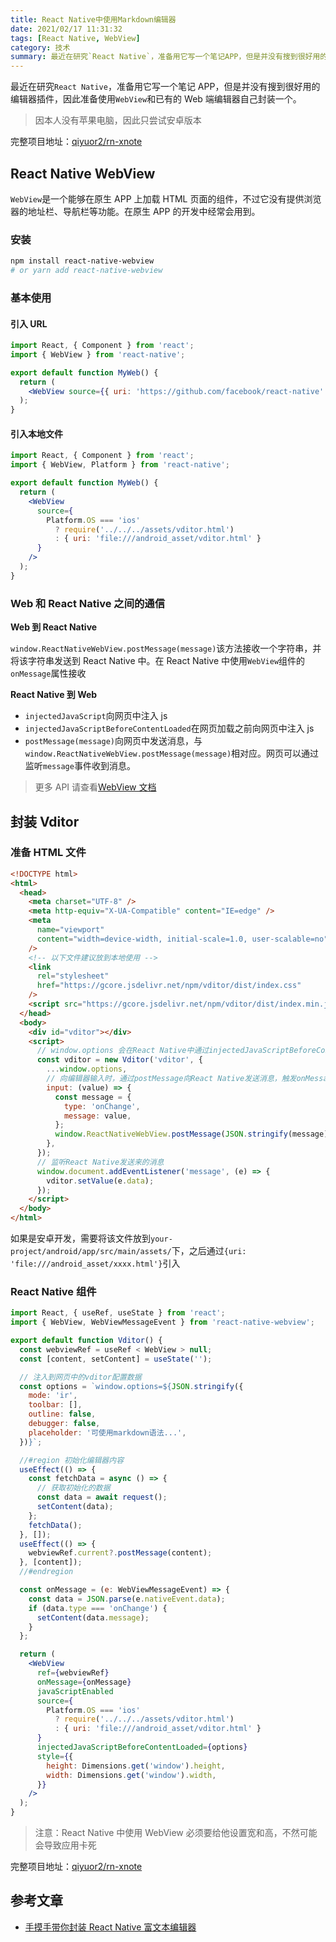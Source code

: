 ```yaml
---
title: React Native中使用Markdown编辑器
date: 2021/02/17 11:31:32
tags: [React Native, WebView]
category: 技术
summary: 最近在研究`React Native`，准备用它写一个笔记APP，但是并没有搜到很好用的编辑器插件，因此准备使用`WebView`和已有的Web端编辑器自己封装一个。
---
```


最近在研究`React Native`，准备用它写一个笔记 APP，但是并没有搜到很好用的编辑器插件，因此准备使用`WebView`和已有的 Web 端编辑器自己封装一个。

> 因本人没有苹果电脑，因此只尝试安卓版本

完整项目地址：[qiyuor2/rn-xnote](https://github.com/qiyuor2/rn-xnote)

## React Native WebView

`WebView`是一个能够在原生 APP 上加载 HTML 页面的组件，不过它没有提供浏览器的地址栏、导航栏等功能。在原生 APP 的开发中经常会用到。

### 安装

```bash
npm install react-native-webview
# or yarn add react-native-webview
```

### 基本使用

#### 引入 URL

```jsx
import React, { Component } from 'react';
import { WebView } from 'react-native';

export default function MyWeb() {
  return (
    <WebView source={{ uri: 'https://github.com/facebook/react-native' }} />
  );
}
```

#### 引入本地文件

```jsx
import React, { Component } from 'react';
import { WebView, Platform } from 'react-native';

export default function MyWeb() {
  return (
    <WebView
      source={
        Platform.OS === 'ios'
          ? require('../../../assets/vditor.html')
          : { uri: 'file:///android_asset/vditor.html' }
      }
    />
  );
}
```

### Web 和 React Native 之间的通信

**Web 到 React Native**

`window.ReactNativeWebView.postMessage(message)`该方法接收一个字符串，并将该字符串发送到 React Native 中。在 React Native 中使用`WebView`组件的`onMessage`属性接收

**React Native 到 Web**

- `injectedJavaScript`向网页中注入 js
- `injectedJavaScriptBeforeContentLoaded`在网页加载之前向网页中注入 js
- `postMessage(message)`向网页中发送消息，与`window.ReactNativeWebView.postMessage(message)`相对应。网页可以通过监听`message`事件收到消息。

> 更多 API 请查看[WebView 文档](https://reactnative.cn/docs/webview)

## 封装 Vditor

### 准备 HTML 文件

```html
<!DOCTYPE html>
<html>
  <head>
    <meta charset="UTF-8" />
    <meta http-equiv="X-UA-Compatible" content="IE=edge" />
    <meta
      name="viewport"
      content="width=device-width, initial-scale=1.0, user-scalable=no"
    />
    <!-- 以下文件建议放到本地使用 -->
    <link
      rel="stylesheet"
      href="https://gcore.jsdelivr.net/npm/vditor/dist/index.css"
    />
    <script src="https://gcore.jsdelivr.net/npm/vditor/dist/index.min.js"></script>
  </head>
  <body>
    <div id="vditor"></div>
    <script>
      // window.options 会在React Native中通过injectedJavaScriptBeforeContentLoaded注入
      const vditor = new Vditor('vditor', {
        ...window.options,
        // 向编辑器输入时，通过postMessage向React Native发送消息，触发onMessage
        input: (value) => {
          const message = {
            type: 'onChange',
            message: value,
          };
          window.ReactNativeWebView.postMessage(JSON.stringify(message));
        },
      });
      // 监听React Native发送来的消息
      window.document.addEventListener('message', (e) => {
        vditor.setValue(e.data);
      });
    </script>
  </body>
</html>
```

如果是安卓开发，需要将该文件放到`your-project/android/app/src/main/assets/`下，之后通过`{uri: 'file:///android_asset/xxxx.html'}`引入

### React Native 组件

```jsx
import React, { useRef, useState } from 'react';
import { WebView, WebViewMessageEvent } from 'react-native-webview';

export default function Vditor() {
  const webviewRef = useRef < WebView > null;
  const [content, setContent] = useState('');

  // 注入到网页中的vditor配置数据
  const options = `window.options=${JSON.stringify({
    mode: 'ir',
    toolbar: [],
    outline: false,
    debugger: false,
    placeholder: '可使用markdown语法...',
  })}`;

  //#region 初始化编辑器内容
  useEffect(() => {
    const fetchData = async () => {
      // 获取初始化的数据
      const data = await request();
      setContent(data);
    };
    fetchData();
  }, []);
  useEffect(() => {
    webviewRef.current?.postMessage(content);
  }, [content]);
  //#endregion

  const onMessage = (e: WebViewMessageEvent) => {
    const data = JSON.parse(e.nativeEvent.data);
    if (data.type === 'onChange') {
      setContent(data.message);
    }
  };

  return (
    <WebView
      ref={webviewRef}
      onMessage={onMessage}
      javaScriptEnabled
      source={
        Platform.OS === 'ios'
          ? require('../../../assets/vditor.html')
          : { uri: 'file:///android_asset/vditor.html' }
      }
      injectedJavaScriptBeforeContentLoaded={options}
      style={{
        height: Dimensions.get('window').height,
        width: Dimensions.get('window').width,
      }}
    />
  );
}
```

> 注意：React Native 中使用 WebView 必须要给他设置宽和高，不然可能会导致应用卡死

完整项目地址：[qiyuor2/rn-xnote](https://github.com/qiyuor2/rn-xnote)

## 参考文章

- [手摸手带你封装 React Native 富文本编辑器](https://juejin.cn/post/6867945949788897288)
